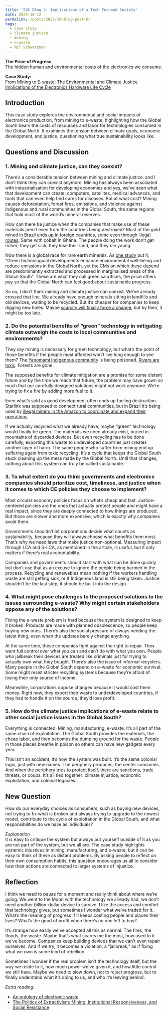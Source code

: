 ```yaml
---
title: 'SOC Blog 2: Implications of a Tech Focused Society'
date: 2025-10-12
permalink: /posts/2025/10/blog-post-6/
tags:
  - Case study
  - climate justice
  - mining
  - e-waste
  - MIT Schwarzman
---
```


**The Price of Progress**<br>
The hidden human and environmental costs of the electronics we consume.

**Case Study:**  
[From Mining to E-waste: The Environmental and Climate Justice Implications of the Electronics Hardware Life Cycle](https://mit-serc.pubpub.org/pub/w9ht6hue/release/5?readingCollection=ca73f7c0)

Introduction
---
This case study explores the environmental and social impacts of electronics production, from mining to e-waste, highlighting how the Global South bears the costs of resources and labor for technologies consumed in the Global North. It examines the tension between climate goals, economic development, and justice, questioning what true sustainability looks like.

Questions and Discussion
---
### 1. Mining and climate justice, can they coexist?

There’s a considerable tension between mining and climate justice, and I don’t think they can coexist anymore. Mining has always been associated with industrialisation for developing economies and yes, we’ve seen what that development can create: computers, satellites, medical advances, and tools that can even help find cures for diseases. But at what cost? Mining causes deforestation, forest fires, emissions, and violence against Indigenous and rural communities in the Global South, the same regions that hold most of the world’s mineral reserves.

How can there be justice when the companies that make use of these materials aren’t even from the countries being destroyed? Most of the gold mined in Brazil ends up in foreign countries, some even through [illegal routes](https://www.thebureauinvestigates.com/stories/2025-02-20/stonex-bought-illicit-gold-from-the-amazon-rainforest). Same with cobalt in Ghana. The people doing the work don’t get richer; they get sick, they lose their land, and they die young.

Now there is a global race for rare earth minerals. As [one study](https://www.sciencedirect.com/science/article/pii/S2214790X24001060#sec0003) put it, “Green technological developments enhance environmental well-being and reduce emissions in the Global North, yet the CMs on which these depend are predominantly extracted and processed in marginalised areas of the Global South”. These are what they call green sacrifices, the price others pay so that the Global North can feel good about sustainable progress.

So no, I don’t think mining and climate justice can coexist. We’ve already crossed that line. We already have enough minerals sitting in landfills and old devices, waiting to be recycled. But it’s cheaper for companies to keep digging new holes. Maybe [scarcity will finally force a change](https://tdcventures.com/the-real-cost-of-virgin-metals-vs-recycled-metals-in-a-resource-constrained-world), but by then, it might be too late.

### 2. Do the potential benefits of  “green” technology in mitigating climate outweigh the costs to local communities and environments? 

They say mining is necessary for green technology, but what’s the point of those benefits if the people most affected won’t live long enough to see them? The [Yanomami indigenous community](https://e360.yale.edu/features/brazil-yanomami-mining-malaria-malnutrition-lula) is being poisoned. [Rivers are toxic](https://apnews.com/article/brazil-indigenous-amazon-mining-cop30-vale-xikrin-9f8643135fad5fbcfe6092b1dec00304). Forests are gone.

The supposed benefits for climate mitigation are a promise for some distant future and by the time we reach that future, the problem may have grown so much that our carefully designed solutions might not work anymore. We’re trying to fix a fire by adding more fuel to it.

Even what’s sold as good development often ends up fueling destruction. Starlink was supposed to connect rural communities, but in Brazil it’s being used by [illegal miners in the Amazon to coordinate and expand their operations](https://www.mining.com/elon-musks-starlink-linked-to-illegal-mining-in-brazil/). 

If we actually recycled what we already have, maybe “green” technology would finally be green. The materials we need already exist, buried in mountains of discarded devices. But even recycling has to be done carefully, exporting this waste to undeveloped countries just creates another layer of harm. The same people who suffer from mining end up suffering again from toxic recycling. It’s a cycle that keeps the Global South stuck cleaning up the mess made by the Global North. Until that changes, nothing about this system can truly be called sustainable.

### 3. To what extent do you think governments and electronics companies should prioritize cost, timeliness, and justice when it comes to which CE policies they choose to implement?

Most circular economy policies focus on what’s cheap and fast. Justice-centered policies are the ones that actually protect people and might have a real impact, since they are deeply connected to how things are produced. But those are slower and more expensive, which is exactly why companies avoid them.

Governments shouldn’t let corporations decide what counts as sustainability, because they will always choose what benefits them most. That’s why we need laws that make justice non-optional. Measuring impact through LCA and S-LCA, as mentioned in the article, is useful, but it only matters if there’s real accountability.

Companies and governments should start with what can be done quickly but don’t use that as an excuse to ignore the people being harmed in the process. Recycling and renewables mean nothing if the workers handling waste are still getting sick, or if Indigenous land is still being taken. Justice shouldn’t be the last step; it should be built into the design.

### 4. What might pose challenges to the proposed solutions to the issues surrounding e-waste? Why might certain stakeholders oppose any of the solutions?

Fixing the e-waste problem is hard because the system is designed to keep it broken. Products are made with planned obsolescence, so people keep buying new ones. There’s also the social pressure of always needing the latest thing, even when the updates barely change anything. 

At the same time, these companies fight against the right to repair. They want full control over what you can and can’t do with what you own. People who jailbreak their devices are treated like criminals just for trying to actually own what they bought. 
There’s also the issue of informal recyclers. Many people in the Global South depend on e-waste for economic survival. Some might resist stricter recycling systems because they’re afraid of losing their only source of income.

Meanwhile, corporations oppose changes because it would cost them money. Right now, they export their waste to underdeveloped countries, if they had to handle it on the source, they’d lose profit. 

### 5. How do the climate justice implications of e-waste relate to other social justice issues in the Global South?

Everything is connected. Mining, manufacturing, e-waste; it’s all part of the same chain of exploitation. The Global South provides the materials, the cheap labor, and then becomes the dumping ground for the waste. People in those places breathe in poison so others can have new gadgets every year.

This isn’t an accident, it’s how the system was built. It’s the same colonial logic, just with new names. The periphery produces; the center consumes. And when the periphery tries to protect itself, there are sanctions, trade threats, or coups. It’s all tied together: climate injustice, economic exploitation, and colonial legacies.

New Question
---
How do our everyday choices as consumers, such as buying new devices, not trying to fix what is broken and always trying to upgrade to the newest model, contribute to the cycle of exploitation in the Global South, and what responsibilities do we have as individuals?

*Explanation*<br>
It is easy to critique the system but always put yourself outside of it as you are not part of the system, but we all are. The case study highlights systemic injustices in mining, manufacturing, and e-waste, but it can be easy to think of these as distant problems. By asking people to reflect on their own consumption habits, this question encourages us all to consider how their actions are connected to larger systems of injustice.

Reflection
----
I think we need to pause for a moment and really think about where we’re going. We went to the Moon with the technology we already had, we don’t need another billion-dollar device to survive. I like the access and comfort that technology gives, but sometimes I wonder what we’ve traded for it. What’s the meaning of progress if it keeps costing people and places their lives? What’s the good of profit when there’s no one left to buy?

It’s strange how easily we’ve accepted all this as normal. The fires, the floods, the waste. Maybe that’s what scares me the most, how used to it we’ve become. Companies keep building devices that we can’t even repair ourselves. And if we try, it becomes a violation, a “jailbreak,” as if fixing what we own is some kind of rebellion.

Sometimes I wonder if the real problem isn’t the technology itself, but the way we relate to it, how much power we’ve given it, and how little control we still have. Maybe we need to slow down, not to reject progress, but to finally understand what it’s doing to us, and who it’s leaving behind.

*Extra reading:*
- [An ontology of electronic waste](https://theanarchistlibrary.org/library/an-ontology-of-electronic-waste)
- [The Politics of Extractivism: Mining, Institutional Responsiveness, and Social Resistance](https://doi.org/10.1016/j.worlddev.2023.106493)
